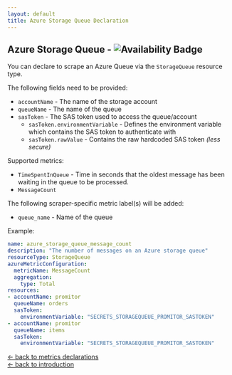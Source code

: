 ```yaml
---
layout: default
title: Azure Storage Queue Declaration
---
```


## Azure Storage Queue - ![Availability Badge](https://img.shields.io/badge/Available%20Starting-v1.0.0-green.svg)
You can declare to scrape an Azure Queue via the `StorageQueue` resource type.

The following fields need to be provided:
- `accountName` - The name of the storage account
- `queueName` - The name of the queue
- `sasToken` - The SAS token used to access the queue/account
  - `sasToken.environmentVariable` - Defines the environment variable which contains the SAS token to authenticate with
  - `sasToken.rawValue` - Contains the raw hardcoded SAS token _(less secure)_

Supported metrics:
- `TimeSpentInQueue` - Time in seconds that the oldest message has been waiting in the queue to be processed.
- `MessageCount`

The following scraper-specific metric label(s) will be added:
- `queue_name` - Name of the queue

Example:
```yaml
name: azure_storage_queue_message_count
description: "The number of messages on an Azure storage queue"
resourceType: StorageQueue
azureMetricConfiguration:
  metricName: MessageCount
  aggregation:
    type: Total
resources:
- accountName: promitor
  queueName: orders
  sasToken:
    environmentVariable: "SECRETS_STORAGEQUEUE_PROMITOR_SASTOKEN"
- accountName: promitor
  queueName: items
  sasToken:
    environmentVariable: "SECRETS_STORAGEQUEUE_PROMITOR_SASTOKEN"
```

[&larr; back to metrics declarations](/configuration/metrics)<br />
[&larr; back to introduction](/)
